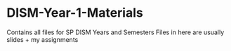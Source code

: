 # DISM-Year-1-Materials
Contains all files for SP DISM Years and Semesters
Files in here are usually slides + my assignments

